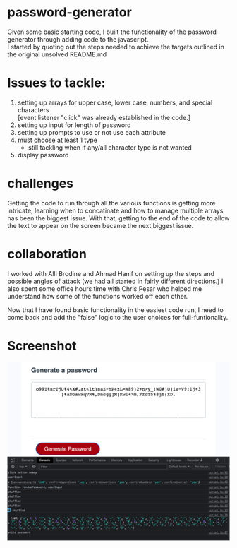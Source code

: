 # password-generator

Given some basic starting code, I built the functionality of the password <br>
generator through adding code to the javascript.
<br>
I started by quoting out the steps needed to achieve the targets outlined in <br>
the original unsolved README.md 
<br>

# Issues to tackle:

1. setting up arrays for upper case, lower case, numbers, and special characters <br>
   [event listener "click" was already established in the code.]
2. setting up input for length of password
3. setting up prompts to use or not use each attribute
4. must choose at least 1 type 
    - still tackling when if any/all character type is not wanted
5. display password

# challenges

Getting the code to run through all the various functions is getting more intricate; learning when to concatinate and how to manage multiple arrays has been the biggest issue. With that, getting to the end of the code to allow the text to appear on the screen became the next biggest issue.

# collaboration

I worked with Alli Brodine and Ahmad Hanif on setting up the steps and possible angles of attack (we had all started in fairly different directions.) I also spent some office hours time with Chris Pesar who helped me understand how some of the functions worked off each other.

Now that I have found basic functionality in the easiest code run, I need to come back and add the "false" logic to the user choices for full-funtionality.

# Screenshot

![](develop/images/PG-img.png)
